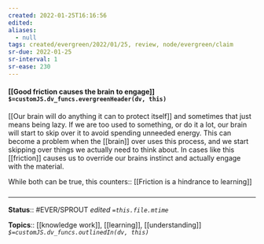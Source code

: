 ```yaml
---
created: 2022-01-25T16:16:56 
edited: 
aliases:
  - null
tags: created/evergreen/2022/01/25, review, node/evergreen/claim
sr-due: 2022-01-25
sr-interval: 1
sr-ease: 230
---
```


#### [[Good friction causes the brain to engage]] `$=customJS.dv_funcs.evergreenHeader(dv, this)`

[[Our brain will do anything it can to protect itself]] and sometimes that just means being lazy. 
If we are too used to something, or do it a lot, our brain will start to skip over it to avoid spending unneeded energy. This can become a problem when the [[brain]] over uses this process, and we start skipping over things we actually need to think about. In cases like this [[friction]] causes us to override our brains instinct and actually engage with the material.

While both can be true, this
counters:: [[Friction is a hindrance to learning]]

### <hr class="footnote"/>

**Status**:: #EVER/SPROUT 
*edited `=this.file.mtime`*

**Topics**:: [[knowledge work]], [[learning]], [[understanding]]
*`$=customJS.dv_funcs.outlinedIn(dv, this)`*
